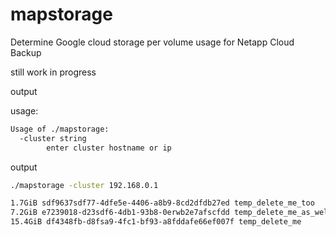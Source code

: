 # mapstorage

Determine Google cloud storage per volume usage for Netapp Cloud Backup

still work in progress

output

usage:
```bash
Usage of ./mapstorage:
  -cluster string
        enter cluster hostname or ip
```

output
```bash
./mapstorage -cluster 192.168.0.1

1.7GiB sdf9637sdf77-4dfe5e-4406-a8b9-8cd2dfdb27ed temp_delete_me_too
7.2GiB e7239018-d23sdf6-4db1-93b8-0erwb2e7afscfdd temp_delete_me_as_well
15.4GiB df4348fb-d8fsa9-4fc1-bf93-a8fddafe66ef007f temp_delete_me
```